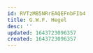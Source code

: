 ```yaml
---
id: RVTzMB5NRrEAQEFnbFIb4
title: G.W.F. Hegel
desc: ''
updated: 1643723096357
created: 1643723096357
---
```


